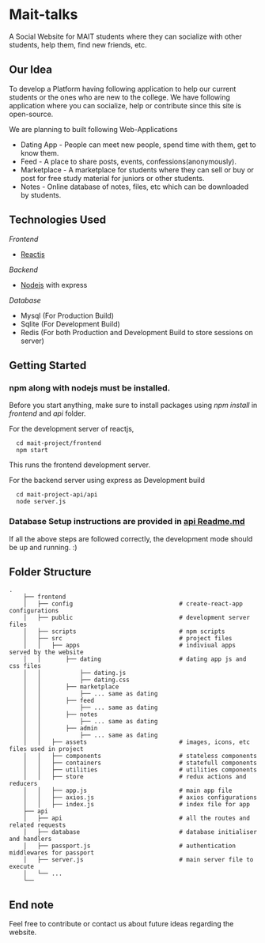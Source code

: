 # Mait-talks
A Social Website for MAIT students where they can socialize with other students, help them, find new friends, etc.

## Our Idea
To develop a Platform having following application to help our current students or the ones who are new to the college. 
We have following application where you can socialize, help or contribute since this site is open-source.

We are planning to built following Web-Applications
* Dating App - People can meet new people, spend time with them, get to know them.
* Feed - A place to share posts, events, confessions(anonymously).
* Marketplace - A marketplace for students where they can sell or buy or post for free study material for juniors or other students.
* Notes - Online database of notes, files, etc which can be downloaded by students.

## Technologies Used
*Frontend*
* [Reactjs](https://reactjs.org)

*Backend*
* [Nodejs](https://nodejs.org/en) with express

*Database*
* Mysql (For Production Build)
* Sqlite (For Development Build)
* Redis (For both Production and Development Build to store sessions on server)

## Getting Started
### npm along with nodejs must be installed.
Before you start anything, make sure to install packages using *npm install* in *frontend* and *api* folder.

For the development server of reactjs,
```
  cd mait-project/frontend
  npm start
```
This runs the frontend development server.

For the backend server using express as Development build
```
  cd mait-project-api/api
  node server.js
```
### Database Setup instructions are provided in [api Readme.md](https://github.com/Bhaikko/mait-project/blob/master/api/README.md)

If all the above steps are followed correctly, the development mode should be up and running. :)

## Folder Structure
```
.
    ├── frontend
    │   ├── config                              # create-react-app configurations
    │   ├── public                              # development server files
    │   ├── scripts                             # npm scripts
    │   ├── src                                 # project files
    │   │   ├── apps                            # indiviual apps served by the website
    │   │       ├── dating                      # dating app js and css files
    │   │           ├── dating.js
    │   │           ├── dating.css
    │   │       ├── marketplace
    │   │           ├── ... same as dating
    │   │       ├── feed
    │   │           ├── ... same as dating
    │   │       ├── notes
    │   │           ├── ... same as dating
    │   │       ├── admin
    │   │           ├── ... same as dating
    │   │   ├── assets                          # images, icons, etc files used in project
    │   │   ├── components                      # stateless components
    │   │   ├── containers                      # statefull components
    │   │   ├── utilities                       # utilities components
    │   │   ├── store                           # redux actions and reducers
    │   │   ├── app.js                          # main app file 
    │   │   ├── axios.js                        # axios configurations
    │   │   ├── index.js                        # index file for app
    ├── api
    │   ├── api                                 # all the routes and related requests
    │   ├── database                            # database initialiser and handlers
    │   ├── passport.js                         # authentication middlewares for passport
    │   ├── server.js                           # main server file to execute
    │   └── ...   
    └──      
```

## End note
Feel free to contribute or contact us about future ideas regarding the website.
